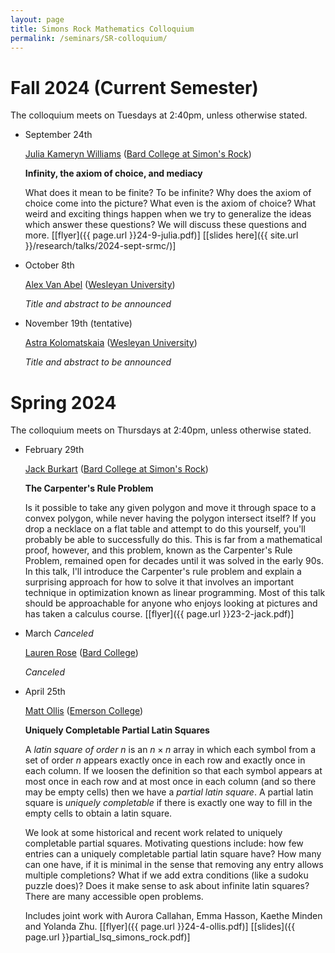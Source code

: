```yaml
---
layout: page
title: Simons Rock Mathematics Colloquium
permalink: /seminars/SR-colloquium/
---
```


Fall 2024 (Current Semester)
======

The colloquium meets on Tuesdays at 2:40pm, unless otherwise stated.

* September 24th

  [Julia Kameryn Williams](https://www.kamerynjw.net/) ([Bard College at Simon's Rock](https://simons-rock.edu/))

  **Infinity, the axiom of choice, and mediacy**

  What does it mean to be finite? To be infinite? Why does the axiom of choice come into the picture? What even is the axiom of choice? What weird and exciting things happen when we try to generalize the ideas which answer these questions? We will discuss these questions and more. [[flyer]({{ page.url }}24-9-julia.pdf)] [[slides here]({{ site.url }}/research/talks/2024-sept-srmc/)]

* October 8th

  [Alex Van Abel](https://www.wesleyan.edu/academics/faculty/avanabel/profile.html) ([Wesleyan University](https://www.wesleyan.edu/))

  *Title and abstract to be announced*

* November 19th (tentative)

  [Astra Kolomatskaia](https://www.wesleyan.edu/academics/faculty/akolomatskaia/profile.html) ([Wesleyan University](https://www.wesleyan.edu/))

  *Title and abstract to be announced*

Spring 2024
======

The colloquium meets on Thursdays at 2:40pm, unless otherwise stated.

* February 29th

    [Jack Burkart](https://www.jackburkart.com/) ([Bard College at Simon's Rock](https://simons-rock.edu/))

    **The Carpenter's Rule Problem**

    Is it possible to take any given polygon and move it through space to a convex polygon, while never having the polygon intersect itself? If you drop a necklace on a flat table and attempt to do this yourself, you'll probably be able to successfully do this. This is far from a mathematical proof, however, and this problem, known as the Carpenter's Rule Problem, remained open for decades until it was solved in the early 90s. In this talk, I'll introduce the Carpenter's rule problem and explain a surprising approach for how to solve it that involves an important technique in optimization known as linear programming. Most of this talk should be approachable for anyone who enjoys looking at pictures and has taken a calculus course. [[flyer]({{ page.url }}23-2-jack.pdf)]

* March *Canceled*

    [Lauren Rose](https://faculty.bard.edu/rose/) ([Bard College](https://www.bard.edu/))

    *Canceled*

* April 25th

    [Matt Ollis](https://emerson.edu/faculty-staff-directory/matt-ollis) ([Emerson College](https://emerson.edu/))

  **Uniquely Completable Partial Latin Squares**

  A *latin square of order* $n$ is an $n \times n$ array in which each symbol from a set of order $n$ appears exactly once in each row and exactly once in each column.  If we loosen the definition so that each symbol appears at most once in each row and at most once in each column (and so there may be empty cells) then we have a  *partial latin square*.   A partial latin square is *uniquely completable* if there is exactly one way to fill in the empty cells to obtain a latin square.

  We look at some historical and recent work related to uniquely completable partial squares.  Motivating questions include: how few entries can a uniquely completable partial latin square have?   How many can one have, if it is minimal in the sense that removing any entry allows multiple completions?  What if we add extra conditions (like a sudoku puzzle does)?  Does it make sense to ask about infinite latin squares?  There are many accessible open problems.  


  Includes joint work with Aurora Callahan, Emma Hasson, Kaethe Minden and Yolanda Zhu. [[flyer]({{ page.url }}24-4-ollis.pdf)] [[slides]({{ page.url }}partial_lsq_simons_rock.pdf)]

